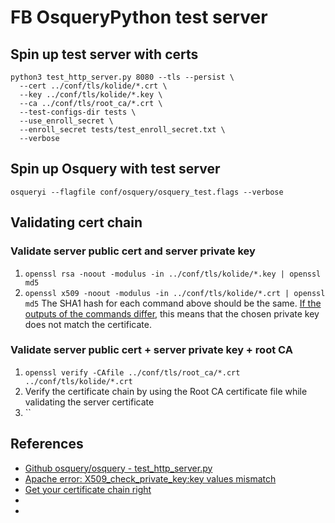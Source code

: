 # FB OsqueryPython test server

## Spin up test server with certs
```
python3 test_http_server.py 8080 --tls --persist \
  --cert ../conf/tls/kolide/*.crt \
  --key ../conf/tls/kolide/*.key \
  --ca ../conf/tls/root_ca/*.crt \
  --test-configs-dir tests \
  --use_enroll_secret \
  --enroll_secret tests/test_enroll_secret.txt \
  --verbose
```

## Spin up Osquery with test server
```
osqueryi --flagfile conf/osquery/osquery_test.flags --verbose
```

## Validating cert chain
### Validate server public cert and server private key
1. `openssl rsa -noout -modulus -in ../conf/tls/kolide/*.key | openssl md5`
1. `openssl x509 -noout -modulus -in ../conf/tls/kolide/*.crt | openssl md5`
The SHA1 hash for each command above should be the same. [If the outputs of the commands differ](https://www.namecheap.com/support/knowledgebase/article.aspx/9771/2238/apache-error-x509checkprivatekeykey-values-mismatch), this means that the chosen private key does not match the certificate.


### Validate server public cert + server private key + root CA
1. `openssl verify -CAfile ../conf/tls/root_ca/*.crt ../conf/tls/kolide/*.crt`
  1. Verify the certificate chain by using the Root CA certificate file while validating the server certificate 
1. ``

## References
* [Github osquery/osquery - test_http_server.py](https://github.com/osquery/osquery/blob/29f4694df214bc3bd4e7210873e05bb19374888b/tools/tests/test_http_server.py)
* [Apache error: X509_check_private_key:key values mismatch](https://www.namecheap.com/support/knowledgebase/article.aspx/9771/2238/apache-error-x509checkprivatekeykey-values-mismatch)
* [Get your certificate chain right](https://medium.com/@superseb/get-your-certificate-chain-right-4b117a9c0fce)
* []()
* []()